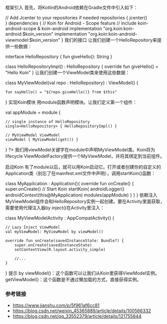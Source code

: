 



框架引入
首先，将Kotlin的Android依赖在Gradle文件中引入如下：

// Add Jcenter to your repositories if needed
repositories {
    jcenter()    
}
dependencies {
    // Koin for Android - Scope feature
    // include koin-android-scope & koin-android
    implementation "org.koin:koin-android:$koin_version"
    implementation "org.koin:koin-android-viewmodel:$koin_version"
}
我们的接口
让我们创建一个HelloRepository来提供一些数据：

interface HelloRepository {
    fun giveHello(): String
}

class HelloRepositoryImpl() : HelloRepository {
    override fun giveHello() = "Hello Koin"
}
让我们创建一个ViewModel类来使用这些数据：

class MyViewModel(val repo : HelloRepository) : ViewModel() {

    fun sayHello() = "${repo.giveHello()} from $this"
}
实现Koin模块
用module函数声明模块。让我们定义第一个组件：

val appModule = module {

    // single instance of HelloRepository
    single<HelloRepository> { HelloRepositoryImpl() }

    // MyViewModel ViewModel
    viewModel { MyViewModel(get()) }
}
?> 我们用viewModel关键字在module中声明MyViewModel类。Koin将为lifecycle ViewModelFactory提供一个MyViewModel，并将其绑定到当前组件。

启动Koin
有了module以后，就可以用Koin启动它。打开或者创建你的自定义的Application类（别忘了在mainfest.xml文件中声明），调用startKoin()函数：

class MyApplication : Application(){
    override fun onCreate() {
        super.onCreate()
        // Start Koin
        startKoin{
            androidLogger()
            androidContext(this@MyApplication)
            modules(appModule)
        }
    }
}
依赖注入
MyViewModel组件会和HelloRepository实例一起创建。要在Activity里面获取，需要使用代理注入器by inject()在Activity里注入：

class MyViewModelActivity : AppCompatActivity() {
    
    // Lazy Inject ViewModel
    val myViewModel: MyViewModel by viewModel()

    override fun onCreate(savedInstanceState: Bundle?) {
        super.onCreate(savedInstanceState)
        setContentView(R.layout.activity_simple)

        //...
    }
}
提示
by viewModel()：这个函数可以让我们从Koin里获得ViewModel实例。
getViewModel()：这个函数是不通过懒加载的方式，直接获得实例。





### 参考链接
- https://www.jianshu.com/p/5f961af6cc81
- https://blog.csdn.net/weixin_45365889/article/details/100566332
- https://blog.csdn.net/qq_33552379/article/details/121755844










